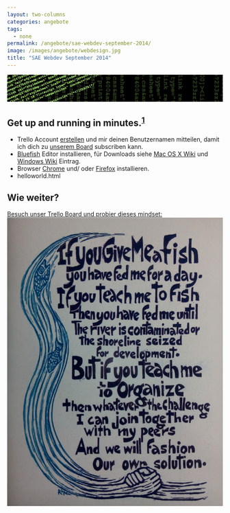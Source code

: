 ```yaml
---
layout: two-columns
categories: angebote
tags:
  - none
permalink: /angebote/sae-webdev-september-2014/
image: /images/angebote/webdesign.jpg
title: "SAE Webdev September 2014"
---
```

<div class=angebot-top-wide"><img title="SAE Webdev September 2014" src="/images/angebote/webdesign_sub.jpg"></div>

<h2>Get up and running in minutes.<sup><a href="http://jekyllrb.com/">1</a></sup></h2>

<ul>
<li>Trello Account <a href="http://bit.ly/trello-register">erstellen</a> und mir deinen Benutzernamen mitteilen, damit ich dich zu <a href="https://trello.com/b/FiHaDErW/webdev-september-2014">unserem Board</a> subscriben kann.</li>
<li><a href="http://bluefish.openoffice.nl">Bluefish</a> Editor installieren, für Downloads siehe <a href="http://bfwiki.tellefsen.net/index.php/Installing_Bluefish#Installing_Bluefish_on_Mac_OS_X">Mac OS X Wiki</a> und <a href="http://bfwiki.tellefsen.net/index.php/Installing_Bluefish#Installing_Bluefish_on_Windows_XP_or_newer">Windows Wiki</a> Eintrag.</li>
<li>Browser <a href="https://www.google.com/chrome/browser/">Chrome</a> und/ oder <a href="https://www.mozilla.org/firefox/">Firefox</a> installieren.</li>
<li>helloworld.html</li>
</ul>

<h2>Wie weiter?</h2>

<a href="https://trello.com/b/FiHaDErW/webdev-september-2014">Besuch unser Trello Board und probier dieses mindset:<img title="Fish" src="/images/angebote/sae-webdev-september-2014.jpg"></a>

